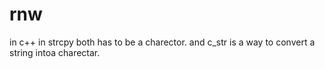 # rnw
in c++ in strcpy both has to be a charector.
and c_str is a way to convert a string intoa charectar.
